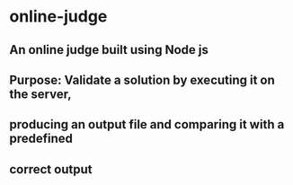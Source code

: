 # online-judge
## An online judge built using Node js
## Purpose: Validate a solution by executing it on the server,
## producing an output file and comparing it with a predefined
## correct output